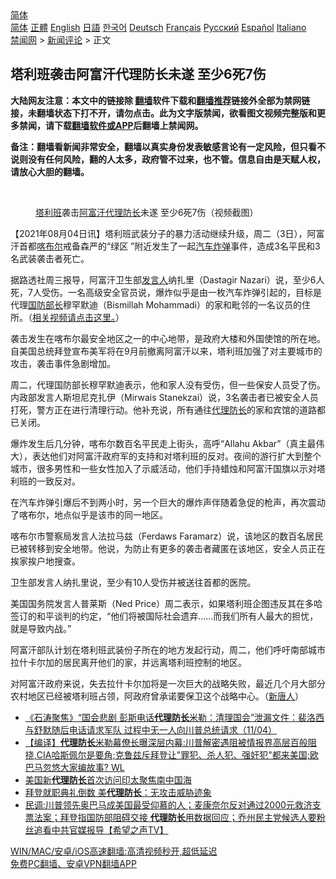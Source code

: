  <!-- 面包屑导航 --> <div class="breadcrumb"><!-- GTranslate: https://gtranslate.io/ -->  <div class="switcher notranslate">  <div class="selected">  <a href="#" onclick="return false;"> 简体</a>  </div>  <div class="option">  <a href="https://www.bannedbook.org" onclick="doGTranslate('zh-CN|zh-CN');jQuery('div.switcher div.selected a').html(jQuery(this).html());return false;" title="简体中文" class="nturl selected"> 简体</a>  <a href="https://www.bannedbook.org/zh-tw/" onclick="doGTranslate('zh-CN|zh-TW');jQuery('div.switcher div.selected a').html(jQuery(this).html());return false;" title="繁體中文" class="nturl"> 正體</a>  <a href="https://www.bannedbook.org/en/" onclick="doGTranslate('zh-CN|en');jQuery('div.switcher div.selected a').html(jQuery(this).html());return false;" title="English" class="nturl"> English</a>  <a href="https://www.bannedbook.org/ja/" onclick="doGTranslate('zh-CN|ja');jQuery('div.switcher div.selected a').html(jQuery(this).html());return false;" title="日本語" class="nturl"> 日語</a>  <a href="https://www.bannedbook.org/ko/" onclick="doGTranslate('zh-CN|ko');jQuery('div.switcher div.selected a').html(jQuery(this).html());return false;" title="한국어" class="nturl"> 한국어</a>  <a href="https://www.bannedbook.org/de/" onclick="doGTranslate('zh-CN|de');jQuery('div.switcher div.selected a').html(jQuery(this).html());return false;" title="Deutsch" class="nturl"> Deutsch</a>  <a href="https://www.bannedbook.org/fr/" onclick="doGTranslate('zh-CN|fr');jQuery('div.switcher div.selected a').html(jQuery(this).html());return false;" title="Français" class="nturl"> Français</a>  <a href="https://www.bannedbook.org/ru/" onclick="doGTranslate('zh-CN|ru');jQuery('div.switcher div.selected a').html(jQuery(this).html());return false;" title="Русский" class="nturl"> Русский</a>  <a href="https://www.bannedbook.org/es/" onclick="doGTranslate('zh-CN|es');jQuery('div.switcher div.selected a').html(jQuery(this).html());return false;" title="Español" class="nturl"> Español</a>  <a href="https://www.bannedbook.org/it/" onclick="doGTranslate('zh-CN|it');jQuery('div.switcher div.selected a').html(jQuery(this).html());return false;" title="Italiano" class="nturl"> Italiano</a>  </div>  </div>      <div class='breadcrumb-sub'><!-- Breadcrumb NavXT 6.3.0 --> <a href="https://www.bannedbook.org/" class="home">禁闻网</a> &gt; <a href="https://www.bannedbook.org/bnews/comments/" class="category">新闻评论</a> &gt; 正文</div></div><h2>塔利班袭击阿富汗代理防长未遂 至少6死7伤</h2> <p class="notice"><b>大陆网友注意：本文中的链接除 <a href="https://github.com/bannedbook/fanqiang" >翻墙</a>软件下载和<a href="https://github.com/killgcd/justmysocks/blob/master/README.md">翻墙推荐</a>链接外全部为禁网链接，未翻墙状态下打不开，请勿点击。此为文字版禁闻，欲看图文视频完整版和更多禁闻，请下载<a href="https://github.com/bannedbook/fanqiang">翻墙软件或APP</a>后翻墙上禁闻网。</p><p>备注：翻墙看新闻非常安全，翻墙以真实身份发表敏感言论有一定风险，但只看不说则没有任何风险，翻的人太多，政府管不过来，也不管。信息自由是天赋人权，请放心大胆的翻墙。</b></p>  <div class="entry"> <br /> <figure><a href="https://i1.wp.com/upload-images-bucket-v64rleca837do.s3.eu-west-1.amazonaws.com/wp-content/uploads/2021/08/04154917/Screen-Shot-2021-08-04-at-11.40.10.png?fit=966%2C476&#038;ssl=1" data-caption="塔利班袭击阿富汗代理防长未遂  至少6死7伤（视频截图）"></a><figcaption class="wp-caption-text"><a href="https://www.bannedbook.org/bnews/tag/%e5%a1%94%e5%88%a9%e7%8f%ad/" class="st_tag internal_tag" rel="tag" title="标签 塔利班 下的日志">塔利班</a>袭击<a href="https://www.bannedbook.org/bnews/tag/%e9%98%bf%e5%af%8c%e6%b1%97/" class="st_tag internal_tag" rel="tag" title="标签 阿富汗 下的日志">阿富汗</a><a href="https://www.bannedbook.org/bnews/tag/%E4%BB%A3%E7%90%86/" class="st_tag internal_tag" rel="tag" title="标签 代理 下的日志">代理</a><a href="https://www.bannedbook.org/bnews/tag/%E9%98%B2%E9%95%BF/" class="st_tag internal_tag" rel="tag" title="标签 防长 下的日志">防长</a>未遂  至少6死7伤（视频截图）</figcaption></figure> <p>【2021年08月04日讯】塔利班武装分子的暴力活动继续升级，周二（3日），阿富汗首都<a href="https://www.bannedbook.org/bnews/tag/%E5%96%80%E5%B8%83%E5%B0%94/" class="st_tag internal_tag" rel="tag" title="标签 喀布尔 下的日志">喀布尔</a>戒备森严的“绿区 ”附近发生了一起<a href="https://www.bannedbook.org/bnews/tag/%E6%B1%BD%E8%BD%A6%E7%82%B8%E5%BC%B9/" class="st_tag internal_tag" rel="tag" title="标签 汽车炸弹 下的日志">汽车炸弹</a>事件，造成3名平民和3名武装袭击者死亡。</p> <p>据路透社周三报导，阿富汗卫生部<a href="https://www.bannedbook.org/bnews/tag/%E5%8F%91%E8%A8%80%E4%BA%BA/" class="st_tag internal_tag" rel="tag" title="标签 发言人 下的日志">发言人</a>纳扎里（Dastagir Nazari）说，至少6人死，7人受伤。一名高级安全官员说，爆炸似乎是由一枚汽车炸弹引起的，目标是代理<a href="https://www.bannedbook.org/bnews/tag/%e5%9b%bd%e9%98%b2%e9%83%a8%e9%95%bf/" class="st_tag internal_tag" rel="tag" title="标签 国防部长 下的日志">国防部长</a>穆罕默迪（Bismillah Mohammadi）的家和毗邻的一名议员的住所。（<a href="https://twitter.com/alemekael/status/1422857051013844996">相关视频请点击这里。</a>）</p> <p>袭击发生在喀布尔最安全地区之一的中心地带，是政府大楼和外国使馆的所在地。自美国总统拜登宣布美军将在9月前撤离阿富汗以来，塔利班加强了对主要城市的攻击，袭击事件急剧增加。</p>  <p>周二，代理国防部长穆罕默迪表示，他和家人没有受伤，但一些保安人员受了伤。内政部发言人斯坦尼克扎伊（Mirwais Stanekzai）说，3名袭击者已被安全人员打死，警方正在进行清理行动。他补充说，所有通往<a href="https://www.bannedbook.org/bnews/tag/%E4%BB%A3%E7%90%86%E9%98%B2%E9%95%BF/" class="st_tag internal_tag" rel="tag" title="标签 代理防长 下的日志">代理防长</a>的家和宾馆的道路都已关闭。</p> <p>爆炸发生后几分钟，喀布尔数百名平民走上街头，高呼“Allahu Akbar”（真主最伟大），表达他们对阿富汗政府军的支持和对塔利班的反对。夜间的游行扩大到整个城市，很多男性和一些女性加入了示威活动，他们手持蜡烛和阿富汗国旗以示对塔利班的一致反对。</p> <p>在汽车炸弹引爆后不到两小时，另一个巨大的爆炸声伴随着急促的枪声，再次震动了喀布尔，地点似乎是该市的同一地区。</p>  <p>喀布尔市警察局发言人法拉马兹（Ferdaws Faramarz）说，该地区的数百名居民已被转移到安全地带。他说，为防止有更多的袭击者藏匿在该地区，安全人员正在挨家挨户地搜查。</p> <p>卫生部发言人纳扎里说，至少有10人受伤并被送往首都的医院。</p> <p>美国国务院发言人普莱斯（Ned Price）周二表示，如果塔利班企图违反其在多哈签订的和平谈判的约定，“他们将被国际社会遗弃……而我们所有人最大的担忧，就是导致内战。”</p>  <p>阿富汗部队计划在塔利班武装份子所在的地方发起行动，周二，他们呼吁南部城市拉什卡尔加的居民离开他们的家，并远离塔利班控制的地区。</p> <p>对阿富汗政府来说，失去拉什卡尔加将是一次巨大的战略失败，最近几个月大部分农村地区已经被塔利班占领，阿政府曾承诺要保卫这个战略中心。（<span class='wp_keywordlink_affiliate'><a href="https://www.ntdtv.com/" title="新唐人">新唐人</a></span>）</p> <ul class='op-related-articles' title='相关阅读'> <li><a href='https://www.bannedbook.org/bnews/bannedvideo/20210412/1524356.html' target='_blank'>《石涛聚焦》“国会悲剧 彭斯电话<b>代理防长</b>米勒：清理国会”泄漏文件：裴洛西与舒默随后电话请求军队 过程中无一人向川普总统请求（11/04）</a></li> <li><a href='https://www.bannedbook.org/bnews/bannedvideo/20210227/1494748.html' target='_blank'>【编译】<b>代理防长</b>米勒幕僚长曝深层内幕:川普解密遇阻被情报界高层百般阻挠,CIA哈斯佩尔是要角;克鲁兹斥拜登让"罪犯、杀人犯、强奸犯"都来美国;欧巴马忽悠大家编故事? WL</a></li> <li><a href='https://www.bannedbook.org/bnews/headline/20210201/1479073.html' target='_blank'>美国新<b>代理防长</b>首次访问印太聚焦南中国海</a></li> <li><a href='https://www.bannedbook.org/bnews/worldnews/20210120/1471033.html' target='_blank'>拜登就职典礼倒数 美<b>代理防长</b>：无攻击威胁迹象</a></li> <li><a href='https://www.bannedbook.org/bnews/cbnews/20201230/1457539.html' target='_blank'>民调:川普领先奥巴马成美国最受仰慕的人；麦康奈尔反对通过2000元救济支票法案；拜登指国防部阻碍交接 <b>代理防长</b>用数据回应；乔州民主党候选人要粉丝追看中共官媒报导【希望之声TV】</a></li> </ul> <p class="texttj"> <a href="https://github.com/bannedbook/fanqiang/wiki/V2ray%E6%9C%BA%E5%9C%BA" target="_blank">WIN/MAC/安卓/iOS高速翻墙:高清视频秒开,超低延迟</a><br/> <a href="https://github.com/bannedbook/fanqiang/wiki/%E7%A6%81%E9%97%BB%E7%BD%91%E5%AE%89%E5%8D%93%E7%BF%BB%E5%A2%99%E6%96%B0%E9%97%BBAPP" target="_blank">免费PC翻墙、安卓VPN翻墙APP</a></p> <p>&nbsp;</p><a name='sharetosocial'></a>  <div style="margin-bottom:5px;padding-bottom:5px;clear:both"> <div id="archive-pix-1" class="banner-ads"> <!-- AuctionX Display platform tag START --> <div id="26318x728x90x621x_ADSLOT2" clicktrack="%%CLICK_URL_ESC%%"></div> <!-- AuctionX Display platform tag END --> </div> <div id="archive-pix-2" class="banner-ads"> <!-- AuctionX Display platform tag START --> <div id="26315x300x250x621x_ADSLOT2" clicktrack="%%CLICK_URL_ESC%%"></div> <!-- AuctionX Display platform tag END --> </div> </div>  <div id="archive-pix-1" class="banner-ads"> <!-- AuctionX Display platform tag START --> <div id="26318x728x90x621x_ADSLOT3" clicktrack="%%CLICK_URL_ESC%%"></div> <!-- AuctionX Display platform tag END --> </div> </div><!--END ENTRY--> 